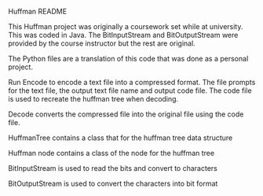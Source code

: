 Huffman README

This Huffman project was originally a coursework set while at university. This was coded in Java. The BitInputStream and BitOutputStream were provided by the course instructor but the rest are original. 

The Python files are a translation of this code that was done as a personal project.

Run Encode to encode a text file into a compressed format. The file prompts for the text file, the output text file name and output code file. The code file is used to recreate the huffman tree when decoding.

Decode converts the compressed file into the original file using the code file.

HuffmanTree contains a class that for the huffman tree data structure

Huffman node contains a class of the node for the huffman tree

BitInputStream is used to read the bits and convert to characters

BitOutputStream is used to convert the characters into bit format